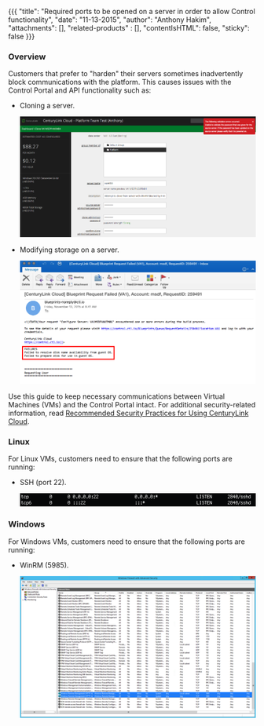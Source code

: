 {{{
  "title": "Required ports to be opened on a server in order to allow Control functionality",
  "date": "11-13-2015",
  "author": "Anthony Hakim",
  "attachments": [],
  "related-products" : [],
  "contentIsHTML": false,
  "sticky": false
}}}

### Overview
Customers that prefer to "harden" their servers sometimes inadvertently block communications with the platform. This causes issues with the Control Portal and API functionality such as:

* Cloning a server.

  ![Required ports to allow control functionality](../images/required-ports-to-allow-control-functionality1.png)

* Modifying storage on a server.

  ![Required ports to allow control functionality](../images/required-ports-to-allow-control-functionality2.png)

Use this guide to keep necessary communications between Virtual Machines (VMs) and the Control Portal intact. For additional security-related information, read [Recommended Security Practices for Using CenturyLink Cloud](https://www.ctl.io/knowledge-base/servers/recommended-security-practices-for-using-centurylink-cloud/).

### Linux
For Linux VMs, customers need to ensure that the following ports are running:

* SSH (port 22).

  ![Required ports to allow control functionality](../images/required-ports-to-allow-control-functionality3.png)

### Windows
For Windows VMs, customers need to ensure that the following ports are running:

* WinRM (5985).

  ![Required ports to allow control functionality](../images/required-ports-to-allow-control-functionality4.png)
